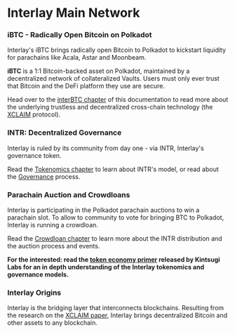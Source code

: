 # Interlay Main Network

### iBTC - Radically Open Bitcoin on Polkadot

Interlay's iBTC brings radically open Bitcoin to Polkadot to kickstart liquidity for parachains like Acala, Astar and Moonbeam.

**iBTC** is a 1:1 Bitcoin-backed asset on Polkadot, maintained by a decentralized network of collateralized Vaults. Users must only ever trust that Bitcoin and the DeFi platform they use are secure.

Head over to the [interBTC chapter](start/overview.md) of this documentation to read more about the underlying trustless and decentralized cross-chain technology (the [XCLAIM](https://eprint.iacr.org/2018/643) protocol).

### INTR: Decentralized Governance

Interlay is ruled by its community from day one - via INTR, Interlay's governance token.

Read the [Tokenomics chapter](interlay/tokenomics.md) to learn about INTR's model, or read about the [Governance](interlay/governance.md) process.

### Parachain Auction and Crowdloans

Interlay is participating in the Polkadot parachain auctions to win a parachain slot. To allow to community to vote for bringing BTC to Polkadot, Interlay is running a crowdloan.

Read the [Crowdloan chapter](interlay/crowdloans.md) to learn more about the INTR distribution and the auction process and events.

**For the interested: read the [token economy primer](https://raw.githubusercontent.com/interlay/whitepapers/master/Interlay_Token_Economy.pdf) released by Kintsugi Labs for an in depth understanding of the Interlay tokenomics and governance models.**

### Interlay Origins

Interlay is the bridging layer that interconnects blockchains. Resulting from the research on the [XCLAIM paper](https://www.xclaim.io/), Interlay brings decentralized Bitcoin and other assets to any blockchain.
